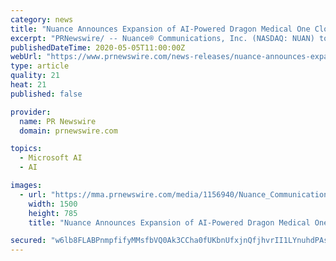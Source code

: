 ```yaml
---
category: news
title: "Nuance Announces Expansion of AI-Powered Dragon Medical One Cloud Platform to Denmark, Finland, and Sweden"
excerpt: "PRNewswire/ -- Nuance® Communications, Inc. (NASDAQ: NUAN) today announced the availability of its Dragon® Medical One cloud-based platform in"
publishedDateTime: 2020-05-05T11:00:00Z
webUrl: "https://www.prnewswire.com/news-releases/nuance-announces-expansion-of-ai-powered-dragon-medical-one-cloud-platform-to-denmark-finland-and-sweden-301052417.html"
type: article
quality: 21
heat: 21
published: false

provider:
  name: PR Newswire
  domain: prnewswire.com

topics:
  - Microsoft AI
  - AI

images:
  - url: "https://mma.prnewswire.com/media/1156940/Nuance_Communications_Logo.jpg?p=facebook"
    width: 1500
    height: 785
    title: "Nuance Announces Expansion of AI-Powered Dragon Medical One Cloud Platform to Denmark, Finland, and Sweden"

secured: "w6lb8FLABPnmpfifyMMsfbVQ0Ak3CCha0fUKbnUfxjnQfjhvrII1LYnuhdPAsN5hwO7Iio5QKIXj/mi7Jc473Wn6Mdiw4rSti2ok2rUL0uTSVsl3cxddb53I4taTARSirrw7rfRrAn01D9XkkufgkQOEHsHffmrFPCkjNbNYW90PERdSe3KmHKcGD/JEaA3EoWRfAbpw3srgNaFyAwQYEKavKMz2Jyi1TPm1R4Km2429ckY79mfKw940nyJYjOFfEiiYrR5+0AnvG1ejKJYr3JbOux8n7hUGyS+jt3nFXw3k1ht0BA0RBeJcd9Bz3fTqosEGjvn8L2qgOGnoC/FGr/lo2OGdyTkddcr89ZZLnAz7XWv4z1lSGexr4T4X7ruFu0xukmExJnt9kKAYNDEjO7AjUOLMwpaG2jn4Kdnhm+lg7tTvAmlz/D97bajO3JSvH/oFIkjQCqBju1253C5tuJlo9FLNP4GtePdWy/SZ1Kk=;qh8Y+cg+1Q+nYZxa7ceQsw=="
---
```


